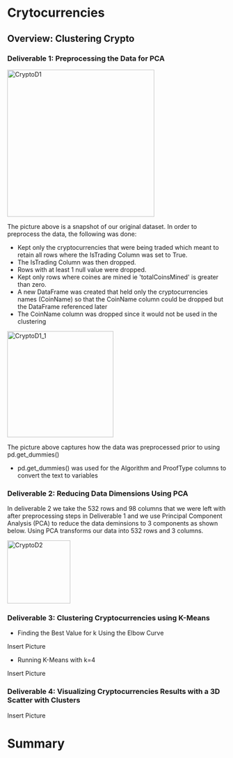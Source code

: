 # Crytocurrencies

## Overview: Clustering Crypto

### Deliverable 1: Preprocessing the Data for PCA

<img width="338" alt="CryptoD1" src="https://user-images.githubusercontent.com/106631875/200981457-65fb7b1f-cb1d-4c01-8089-5a27ee3bb4fb.png">

The picture above is a snapshot of our original dataset. In order to preprocess the data, the following was done:
- Kept only the cryptocurrencies that were being traded which meant to retain all rows where the IsTrading Column was set to True.
- The IsTrading Column was then dropped.
- Rows with at least 1 null value were dropped.
- Kept only rows where coines are mined ie 'totalCoinsMined' is greater than zero.
- A new DataFrame was created that held only the cryptocurrencies names (CoinName) so that the CoinName column could be dropped but the DataFrame referenced later
- The CoinName column was dropped since it would not be used in the clustering

<img width="244" alt="CryptoD1_1" src="https://user-images.githubusercontent.com/106631875/200983380-9ee2a361-4662-4b82-9c36-01a7ecfda37c.png">

The picture above captures how the data was preprocessed prior to using pd.get_dummies()

-  pd.get_dummies() was used for the Algorithm and ProofType columns to convert the text to variables

### Deliverable 2: Reducing Data Dimensions Using PCA

In deliverable 2 we take the 532 rows and 98 columns that we were left with after preprocessing steps in Deliverable 1 and we use Principal Component Analysis (PCA) to 
reduce the data deminsions to 3 components as shown below. Using PCA transforms our data into 532 rows and 3 columns.

<img width="145" alt="CryptoD2" src="https://user-images.githubusercontent.com/106631875/200985155-3ff7ec39-f23b-4314-8f29-58498e65ffcb.png">

### Deliverable 3: Clustering Cryptocurrencies using K-Means

- Finding the Best Value for k Using the Elbow Curve

Insert Picture

- Running K-Means with k=4

Insert Picture

### Deliverable 4: Visualizing Cryptocurrencies Results with a 3D Scatter with Clusters

Insert Picture 



# Summary

